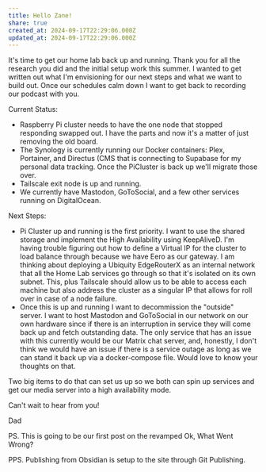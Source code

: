 ```yaml
---
title: Hello Zane!
share: true
created_at: 2024-09-17T22:29:06.000Z
updated_at: 2024-09-17T22:29:06.000Z
---
```


It's time to get our home lab back up and running. Thank you for all the research you did and the initial setup work this summer. I wanted to get written out what I'm envisioning for our next steps and what we want to build out. Once our schedules calm down I want to get back to recording our podcast with you.


Current Status:

- Raspberry Pi cluster needs to have the one node that stopped responding swapped out.  I have the parts and now it's a matter of just removing the old board.
- The Synology is currently running our Docker containers: Plex, Portainer, and Directus (CMS that is connecting to Supabase for my personal data tracking. Once the PiCluster is back up we'll migrate those over.
- Tailscale exit node is up and running.
- We currently have Mastodon, GoToSocial, and a few other services running on DigitalOcean.

Next Steps:

- Pi Cluster up and running is the first priority. I want to use the shared storage and implement the High Availability using KeepAliveD. I'm having trouble figuring out how to define a Virtual IP for the cluster to load balance through because we have Eero as our gateway. I am thinking about deploying a Ubiquity EdgeRouterX as an internal network that all the Home Lab services go through so that it's isolated on its own subnet. This, plus Tailscale should allow us to be able to access each machine but also address the cluster as a singular IP that allows for roll over in case of a node failure.
- Once this is up and running I want to decommission the "outside" server. I want to host Mastodon and GoToSocial in our network on our own hardware since if there is an interruption in service they will come back up and fetch outstanding data.  The only service that has an issue with this currently would be our Matrix chat server, and, honestly, I don't think we would have an issue if there is a service outage as long as we can stand it back up via a docker-compose file. Would love to know your thoughts on that.

Two big items to do that can set us up so we both can spin up services and get our media server into a high availability mode.

Can't wait to hear from you!

Dad

PS. This is going to be our first post on the revamped Ok, What Went Wrong?

PPS. Publishing from Obsidian is setup to the site through Git Publishing.